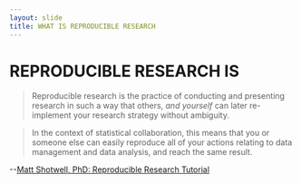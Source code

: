 ```yaml
---
layout: slide
title: WHAT IS REPRODUCIBLE RESEARCH
---
```


# REPRODUCIBLE RESEARCH IS

> Reproducible research is the practice of conducting and presenting research in such a way that others, *and yourself* can later re-implement your research strategy without ambiguity.

> In the context of statistical collaboration, this means that you or someone else can easily reproduce all of your actions relating to data management and data analysis, and reach the same result.

--[Matt Shotwell, PhD: Reproducible Research Tutorial](http://biostat.mc.vanderbilt.edu/wiki/Main/ReproducibleResearchTutorial)
